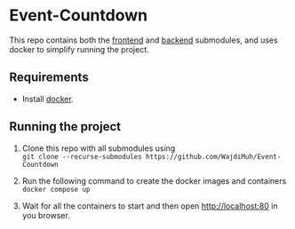 # Event-Countdown

This repo contains both the [frontend](https://github.com/WajdiMuh/Event-Countdown-Ionic/)
 and [backend](https://github.com/WajdiMuh/Event-Countdown-Backend/) submodules, and uses docker to simplify running the project.

## Requirements

- Install [docker](https://www.docker.com/get-started/).

## Running the project

1. Clone this repo with all submodules using\
`git clone --recurse-submodules https://github.com/WajdiMuh/Event-Countdown`

2. Run the following command to create the docker images and containers\
`docker compose up`

3. Wait for all the containers to start and then open <http://localhost:80> in you browser.
